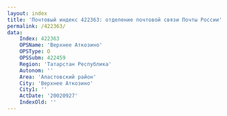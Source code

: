 ```yaml
---
layout: index
title: 'Почтовый индекс 422363: отделение почтовой связи Почты России'
permalink: /422363/
data:
    Index: 422363
    OPSName: 'Верхнее Аткозино'
    OPSType: О
    OPSSubm: 422459
    Region: 'Татарстан Республика'
    Autonom: ''
    Area: 'Апастовский район'
    City: 'Верхнее Аткозино'
    City1: ''
    ActDate: '20020927'
    IndexOld: ''
---
```

